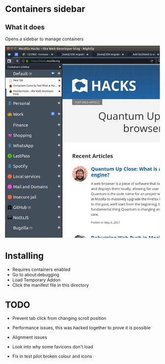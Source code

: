 # Containers sidebar

## What it does

Opens a sidebar to manage containers

![Sidebar managing containers](preview.png)

# Installing

- Requires containers enabled
- Go to about:debugging
- Load Temporary Addon
- Click the manifest file in this directory

# TODO

- Prevent tab click from changing scroll position
- Performance issues, this was hacked together to prove it is possible
- Alignment issues
- Look into why some favicons don't load

- Fix in test pilot broken colour and icons

